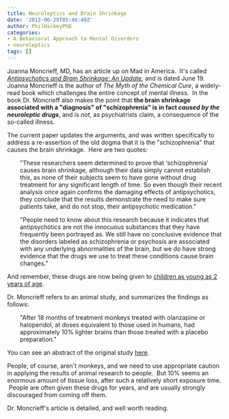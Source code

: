 ```yaml
---
title: Neuroleptics and Brain Shrinkage
date: '2013-06-29T05:46:40Z'
author: PhilHickeyPhD
categories:
- A Behavioral Approach to Mental Disorders
- neuroleptics
tags: []
---
```


Joanna Moncrieff, MD, has an article up on Mad in America.  It's called <i><a href="http://www.madinamerica.com/2013/06/antipsychotics-and-brain-shrinkage-an-update/">Antipsychotics and Brain Shrinkage: An Update</a>, </i>and is dated June 19.  Joanna Moncrieff is the author of <em>The Myth of the Chemical Cure</em>, a widely-read book which challenges the entire concept of mental illness.  In the book Dr. Moncrieff also makes the point that <strong>the brain shrinkage associated with a "diagnosis" of "schizophrenia" is in fact <i>caused by the neuroleptic drugs</i></strong>, and is <i>not</i>, as psychiatrists claim, a consequence of the so-called illness.

The current paper updates the arguments, and was written specifically to address a re-assertion of the old dogma that it is the "schizophrenia" that causes the brain shrinkage.  Here are two quotes:
<p style="padding-left: 30px;">"These researchers seem determined to prove that ‘schizophrenia’ causes brain shrinkage, although their data simply cannot establish this, as none of their subjects seem to have gone without drug treatment for any significant length of time. So even though their recent analysis once again confirms the damaging effects of antipsychotics, they conclude that the results demonstrate the need to make sure patients take, and do not stop, their antipsychotic medication."</p>
<p style="padding-left: 30px;">"People need to know about this research because it indicates that antipsychotics are not the innocuous substances that they have frequently been portrayed as. We still have no conclusive evidence that the disorders labeled as schizophrenia or psychosis are associated with any underlying abnormalities of the brain, but we do have strong evidence that the drugs we use to treat these conditions cause brain changes."</p>
And remember, these drugs are now being given to <a href="http://www.nytimes.com/2010/09/02/business/02kids.html?pagewanted=all">children as young as 2 years of age</a>.

Dr. Moncrieff refers to an animal study, and summarizes the findings as follows:
<p style="padding-left: 30px;">"After 18 months of treatment monkeys treated with olanzapine or haloperidol, at doses equivalent to those used in humans, had approximately 10% lighter brains than those treated with a placebo preparation."</p>
You can see an abstract of the original study <a href="http://www.ncbi.nlm.nih.gov/pubmed/15756305">here</a>.

People, of course, aren't monkeys, and we need to use appropriate caution in applying the results of animal research to people.  But 10% seems an enormous amount of tissue loss, after such a relatively short exposure time.  People are often given these drugs for years, and are usually strongly discouraged from coming off them.

Dr. Moncrieff's article is detailed, and well worth reading.

&nbsp;